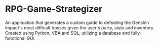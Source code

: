 # RPG-Game-Strategizer
An application that generates a custom guide to defeating the Genshin Impact's most difficult bosses given the user's party, stats and inventory. Created using Python, VBA and SQL, utilizing a database and fully-functional GUI. 
